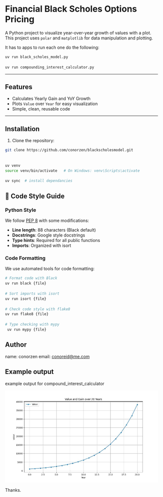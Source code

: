 # Financial Black Scholes Options Pricing

A Python project to visualize year-over-year growth of values with a plot. This project uses `polar` and `matplotlib` for data manipulation and plotting.

It has to apps to run each one do the following:

```bash 
uv run black_scholes_model.py 

uv run compounding_interest_calculator.py

```

---

## Features

- Calculates Yearly Gain and YoY Growth
- Plots `Value` over `Year` for easy visualization
- Simple, clean, reusable code

---

## Installation

1. Clone the repository:

```bash
git clone https://github.com/conorzen/blackscholesmodel.git


uv venv
source venv/bin/activate   # On Windows: venv\Scripts\activate

uv sync  # install dependancies
```


## 📝 Code Style Guide

### Python Style

We follow [PEP 8](https://www.python.org/dev/peps/pep-0008/) with some modifications:

- **Line length**: 88 characters (Black default)
- **Docstrings**: Google style docstrings
- **Type hints**: Required for all public functions
- **Imports**: Organized with isort

### Code Formatting

We use automated tools for code formatting:

```bash
# Format code with Black
uv run black {file}

# Sort imports with isort
uv run isort {file}

# Check code style with flake8
uv run flake8 {file}

# Type checking with mypy
 uv run mypy {file}
```

## Author 

 name: conorzen
 email: conoreid@me.com


## Example output


example output for compound_interest_calculator


![Chart showing compounding growth](compound_interest.png)

Thanks.

